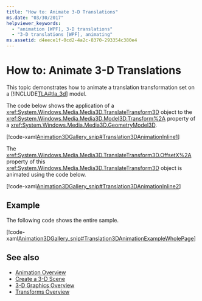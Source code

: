 ```yaml
---
title: "How to: Animate 3-D Translations"
ms.date: "03/30/2017"
helpviewer_keywords: 
  - "animation [WPF], 3-D translations"
  - "3-D translations [WPF], animating"
ms.assetid: d4eece1f-0cd2-4a2c-8370-293354c380e4
---
```

# How to: Animate 3-D Translations
This topic demonstrates how to animate a translation transformation set on a [!INCLUDE[TLA#tla_3d](../../../../includes/tlasharptla-3d-md.md)] model.  
  
 The code below shows the application of a <xref:System.Windows.Media.Media3D.TranslateTransform3D> object to the <xref:System.Windows.Media.Media3D.Model3D.Transform%2A> property of a <xref:System.Windows.Media.Media3D.GeometryModel3D>.  
  
 [!code-xaml[Animation3DGallery_snip#Translation3DAnimationInline1](../../../../samples/snippets/csharp/VS_Snippets_Wpf/Animation3DGallery_snip/CS/Translation3DAnimationExample.xaml#translation3danimationinline1)]  
  
 The <xref:System.Windows.Media.Media3D.TranslateTransform3D.OffsetX%2A> property of this <xref:System.Windows.Media.Media3D.TranslateTransform3D> object is animated using the code below.  
  
 [!code-xaml[Animation3DGallery_snip#Translation3DAnimationInline2](../../../../samples/snippets/csharp/VS_Snippets_Wpf/Animation3DGallery_snip/CS/Translation3DAnimationExample.xaml#translation3danimationinline2)]  
  
## Example  
 The following code shows the entire sample.  
  
 [!code-xaml[Animation3DGallery_snip#Translation3DAnimationExampleWholePage](../../../../samples/snippets/csharp/VS_Snippets_Wpf/Animation3DGallery_snip/CS/Translation3DAnimationExample.xaml#translation3danimationexamplewholepage)]  
  
## See also
- [Animation Overview](../../../../docs/framework/wpf/graphics-multimedia/animation-overview.md)
- [Create a 3-D Scene](../../../../docs/framework/wpf/graphics-multimedia/how-to-create-a-3-d-scene.md)
- [3-D Graphics Overview](../../../../docs/framework/wpf/graphics-multimedia/3-d-graphics-overview.md)
- [Transforms Overview](../../../../docs/framework/wpf/graphics-multimedia/transforms-overview.md)
